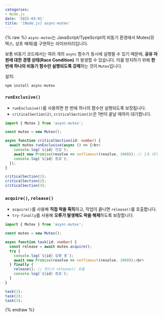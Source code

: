 ```yaml
---
categories:
- Node.js
date: '2025-03-01'
title: '[Node.js] async-mutex'
---
```


{% raw %}
`async-mutex`는 JavaScript/TypeScript의 비동기 환경에서 Mutex(뮤텍스, 상호 배제)를 구현하는 라이브러리입니다.

보통 비동기 코드에서는 여러 개의 `async` 함수가 동시에 실행될 수 있기 때문에, **공유 자원에 대한 경쟁 상태(Race Condition)** 가 발생할 수 있습니다. 이를 방지하기 위해 **한 번에 하나의 비동기 함수만 실행되도록 강제**하는 것이 `Mutex`입니다.

설치:
```
npm install async-mutex
```

### `runExclusive()`
- `runExclusive()`를 사용하면 한 번에 하나의 함수만 실행되도록 보장됩니다.
- `criticalSection(2)`, `criticalSection(3)`은 1번이 끝날 때까지 대기합니다.

```ts
import { Mutex } from 'async-mutex';

const mutex = new Mutex();

async function criticalSection(id: number) {
  await mutex.runExclusive(async () => {<br>
    console.log(`${id} 진입`);
    await new Promise(resolve => setTimeout(resolve, 1000)); // 1초 대기<br>
    console.log(`${id} 종료`);
  });
}

criticalSection(1);
criticalSection(2);
criticalSection(3);
```

### `acquire()`, `release()`
- `acquire()`를 사용해 **직접 락을 획득**하고, 작업이 끝나면 `release()`를 호출합니다.
- `try-finally`를 사용해 **오류가 발생해도 락을 해제**하도록 보장합니다.

```ts
import { Mutex } from 'async-mutex';

const mutex = new Mutex();

async function task(id: number) {
  const release = await mutex.acquire();
  try {
    console.log(`${id} 실행 중`);
    await new Promise(resolve => setTimeout(resolve, 1000));<br>
  } finally {
    release(); // 반드시 release() 호출
    console.log(`${id} 종료`);
  }
}

task(1);
task(2);
task(3);
```
{% endraw %}